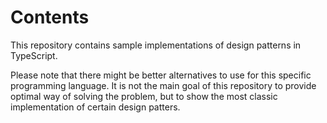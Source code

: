 # Contents

This repository contains sample implementations of design patterns in TypeScript.

Please note that there might be better alternatives to use for this specific programming language. It is not the main goal of this repository to provide optimal way of solving the problem, but to show the most classic implementation of certain design patters.
